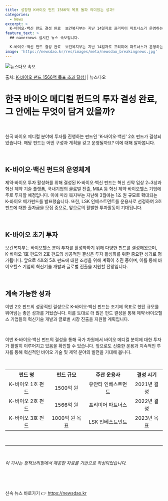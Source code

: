 ```yaml
---
title: 성장형 K바이오 펀드 1566억 목표 돌파 의미있는 성과!
categories:
  - News
excerpt: >
  K-바이오·백신 펀드 결성 완료  보건복지부는 지난 14일자로 프리미어 파트너스가 운영하는 ‘K-바이오·백신…
feature_text: >
  ## navernews 실시간 뉴스 속보입니다.

  K-바이오·백신 펀드 결성 완료  보건복지부는 지난 14일자로 프리미어 파트너스가 운영하는 ‘K-바이오·백신…
image: 'https://newsdao.kr/res/images/meta/newsdao_breakingnews.jpg'
---
```


![뉴스다오 속보](https://newsdao.kr/res/images/meta/newsdao_breakingnews.jpg)

<p>출처: <a href="https://newsdao.kr/4313" rel="dofollow">K-바이오 펀드 1566억 목표 초과 달성!</a> | 뉴스다오</p>

<h1>한국 바이오 메디컬 펀드의 투자 결성 완료, 그 안에는 무엇이 담겨 있을까?</h1>
<p data-ke-size="size16">&nbsp;</p>
한국 바이오 메디컬 분야에 투자를 진행하는 펀드인 'K-바이오·백신' 2호 펀드가 결성되었습니다. 해당 펀드는 어떤 구성과 계획을 갖고 운영될까요? 이에 대해 알아봅니다.
<p data-ke-size="size16">&nbsp;</p>
<h2 data-ke-size="size26">K-바이오·백신 펀드의 운영체계</h2>
<p data-ke-size="size16">제약·바이오 투자 활성화를 위해 결성된 K-바이오·백신 펀드는 혁신 신약 임상 2~3상과 혁신 제약 기술 플랫폼, 국내기업의 글로벌 진출, M&A 등 혁신 제약·바이오헬스 기업에 주로 투자할 예정입니다. 이에 따라 복지부는 지난해 3월에는 1조 원 규모로 확대되는 K-바이오 메가펀드를 발표했습니다. 또한, LSK 인베스트먼트를 운용사로 선정하여 3호 펀드에 대한 출자금을 모집 중으로, 앞으로의 활발한 투자활동이 기대됩니다.</p>
<p data-ke-size="size16">&nbsp;</p>
<h2 data-ke-size="size26">K-바이오 초기 투자</h2>
<p data-ke-size="size16">보건복지부는 바이오헬스 분야 투자를 활성화하기 위해 다양한 펀드를 결성해왔으며, K-바이오 1호 펀드와 2호 펀드의 성공적인 결성은 투자 활성화를 위한 중요한 성과로 평가됩니다. 앞으로 4호와 5호 펀드에 대한 조성을 위해 계획이 추진 중이며, 이를 통해 바이오헬스 기업의 혁신기술 개발과 글로벌 진출을 지원할 전망입니다.</p>
<p data-ke-size="size16">&nbsp;</p>
<h2 data-ke-size="size26">계속 가능한 성과</h2>
<p data-ke-size="size16">이번 2호 펀드의 성공적인 결성으로 K-바이오·백신 펀드는 초기에 목표로 했던 규모를 뛰어넘는 좋은 성과를 거뒀습니다. 이를 토대로 더 많은 펀드 결성을 통해 제약·바이오헬스 기업들의 혁신기술 개발과 글로벌 시장 진출을 지원할 계획입니다.</p>
<p data-ke-size="size16">&nbsp;</p>
이번 K-바이오·백신 펀드의 결성을 통해 국가 차원에서 바이오 메디컬 분야에 대한 투자가 활발히 이루어지고 있음을 확인할 수 있습니다. 앞으로도 신중한 운용과 지속적인 투자를 통해 혁신적인 바이오 기술 및 제약 분야의 발전을 기대해 봅니다.
<p data-ke-size="size16">&nbsp;</p>
<table>
	<tr>
		<td style="text-align: center; height: 17px;"><b>펀드 명</b></td>
		<td style="text-align: center; height: 17px;"><b>펀드 규모</b></td>
		<td style="text-align: center; height: 17px;"><b>주관 운용사</b></td>
		<td style="text-align: center; height: 17px;"><b>결성 시기</b></td>
	</tr>
	<tr>
		<td style="text-align: center; height: 17px;">K-바이오 1호 펀드</td>
		<td style="text-align: center; height: 17px;">1500억 원</td>
		<td style="text-align: center; height: 17px;">유안타 인베스트먼트</td>
		<td style="text-align: center; height: 17px;">2021년 결성</td>
	</tr>
	<tr>
		<td style="text-align: center; height: 17px;">K-바이오 2호 펀드</td>
		<td style="text-align: center; height: 17px;">1566억 원</td>
		<td style="text-align: center; height: 17px;">프리미어 파트너스</td>
		<td style="text-align: center; height: 17px;">2022년 결성</td>
	</tr>
	<tr>
		<td style="text-align: center; height: 17px;">K-바이오 3호 펀드</td>
		<td style="text-align: center; height: 17px;">1000억 원 목표</td>
		<td style="text-align: center; height: 17px;">LSK 인베스트먼트</td>
		<td style="text-align: center; height: 17px;">2023년 목표</td>
	</tr>
</table>
<p data-ke-size="size16">&nbsp;</p>
<hr>
<p data-ke-size="size16">&nbsp;</p>
<em>이 기사는 정책브리핑에서 제공한 자료를 기반으로 작성되었습니다.</em>
<p data-ke-size="size16">&nbsp;</p>
<p data-ke-size="size16">&nbsp;</p> 

신속 뉴스 바로가기 👉 <a href="https://newsdao.kr" rel="dofollow">https://newsdao.kr</a>


